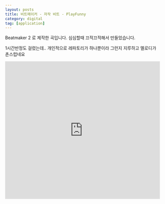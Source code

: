 ```yaml
---
layout: posts
title: 비트메이커 - 자작 비트 - PlayFunny
category: digital
tag: [application]
---
```


Beatmaker 2 로 제작한 곡입니다. 심심할때 끄적끄적해서 만들었습니다.

1시간반정도 걸렸는데.. 개인적으로 레파토리가 하나뿐이라 그런지 지루하고 멜로디가 촌스럽네요 

<iframe width="100%" height="450" scrolling="no" frameborder="no" src="https://w.soundcloud.com/player/?url=https%3A//api.soundcloud.com/tracks/204594108&amp;auto_play=false&amp;hide_related=false&amp;show_comments=true&amp;show_user=true&amp;show_reposts=false&amp;visual=true"></iframe>

